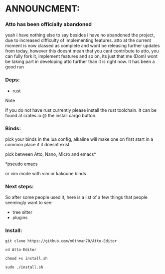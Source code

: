 # ANNOUNCMENT:
### Atto has been officially abandoned
yeah i have nothing else to say besides i have no abandoned the project, due to increased difficulty of implementing features.
atto at the current moment is now classed as complete and wont be releasing further updates from today,
however this doesnt mean that you cant contribute to atto, you can fully fork it, implement features and so on,
its just that me (Dom) wont be taking part in developing atto further than it is right now.
It has been a good run



### Deps:

  - rust 
    
> [!NOTE]  
> If you do not have rust currently please install the rust toolchain. It can be found at crates.io @ the install cargo button.

### Binds:

pick your binds in the lua config, alkaline will make one on first start in a common place if it doesnt exist

pick between Atto, Nano, Micro and emacs*

*pseudo emacs

or vim mode with vim or kakoune binds

### Next steps:

So after some people used it, here is a list of a few things that people seemingly want to see:

- tree sitter
- plugins

### Install:

`git clone https://github.com/m0thman70/Atto-Editor`

`cd Atto-Editor`

`chmod +x install.sh`

`sudo ./install.sh`
